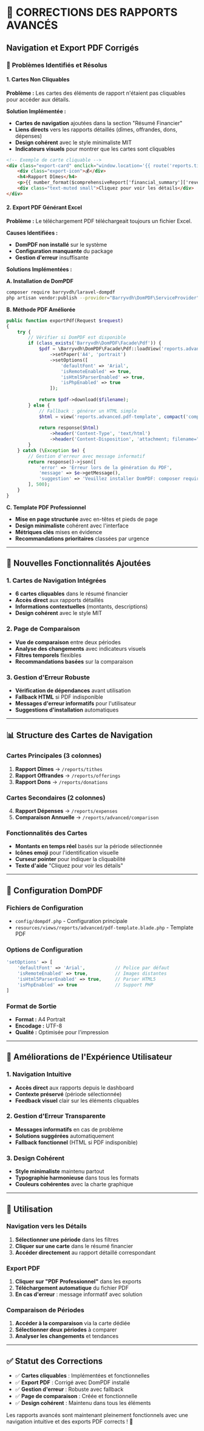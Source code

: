 # 🔧 CORRECTIONS DES RAPPORTS AVANCÉS
## Navigation et Export PDF Corrigés

### 🎯 **Problèmes Identifiés et Résolus**

#### **1. Cartes Non Cliquables**
**Problème :** Les cartes des éléments de rapport n'étaient pas cliquables pour accéder aux détails.

**Solution Implémentée :**
- **Cartes de navigation** ajoutées dans la section "Résumé Financier"
- **Liens directs** vers les rapports détaillés (dîmes, offrandes, dons, dépenses)
- **Design cohérent** avec le style minimaliste MIT
- **Indicateurs visuels** pour montrer que les cartes sont cliquables

```html
<!-- Exemple de carte cliquable -->
<div class="export-card" onclick="window.location='{{ route('reports.tithes', ['from' => $from, 'to' => $to]) }}'" style="cursor: pointer;">
    <div class="export-icon">💰</div>
    <h4>Rapport Dîmes</h4>
    <p>{{ number_format($comprehensiveReport['financial_summary']['revenue_breakdown']['tithes'], 0, ',', ' ') }} FCFA</p>
    <div class="text-muted small">Cliquez pour voir les détails</div>
</div>
```

#### **2. Export PDF Générant Excel**
**Problème :** Le téléchargement PDF téléchargeait toujours un fichier Excel.

**Causes Identifiées :**
- **DomPDF non installé** sur le système
- **Configuration manquante** du package
- **Gestion d'erreur** insuffisante

**Solutions Implémentées :**

**A. Installation de DomPDF**
```bash
composer require barryvdh/laravel-dompdf
php artisan vendor:publish --provider="Barryvdh\DomPDF\ServiceProvider"
```

**B. Méthode PDF Améliorée**
```php
public function exportPdf(Request $request)
{
    try {
        // Vérifier si DomPDF est disponible
        if (class_exists('Barryvdh\DomPDF\Facade\Pdf')) {
            $pdf = \Barryvdh\DomPDF\Facade\Pdf::loadView('reports.advanced.pdf-template', compact('comprehensiveReport'))
                ->setPaper('A4', 'portrait')
                ->setOptions([
                    'defaultFont' => 'Arial',
                    'isRemoteEnabled' => true,
                    'isHtml5ParserEnabled' => true,
                    'isPhpEnabled' => true
                ]);
            
            return $pdf->download($filename);
        } else {
            // Fallback : générer un HTML simple
            $html = view('reports.advanced.pdf-template', compact('comprehensiveReport'))->render();
            
            return response($html)
                ->header('Content-Type', 'text/html')
                ->header('Content-Disposition', 'attachment; filename="' . str_replace('.pdf', '.html', $filename) . '"');
        }
    } catch (\Exception $e) {
        // Gestion d'erreur avec message informatif
        return response()->json([
            'error' => 'Erreur lors de la génération du PDF',
            'message' => $e->getMessage(),
            'suggestion' => 'Veuillez installer DomPDF: composer require barryvdh/laravel-dompdf'
        ], 500);
    }
}
```

**C. Template PDF Professionnel**
- **Mise en page structurée** avec en-têtes et pieds de page
- **Design minimaliste** cohérent avec l'interface
- **Métriques clés** mises en évidence
- **Recommandations prioritaires** classées par urgence

---

## 🎨 **Nouvelles Fonctionnalités Ajoutées**

### **1. Cartes de Navigation Intégrées**
- **6 cartes cliquables** dans le résumé financier
- **Accès direct** aux rapports détaillés
- **Informations contextuelles** (montants, descriptions)
- **Design cohérent** avec le style MIT

### **2. Page de Comparaison**
- **Vue de comparaison** entre deux périodes
- **Analyse des changements** avec indicateurs visuels
- **Filtres temporels** flexibles
- **Recommandations basées** sur la comparaison

### **3. Gestion d'Erreur Robuste**
- **Vérification de dépendances** avant utilisation
- **Fallback HTML** si PDF indisponible
- **Messages d'erreur informatifs** pour l'utilisateur
- **Suggestions d'installation** automatiques

---

## 📊 **Structure des Cartes de Navigation**

### **Cartes Principales (3 colonnes)**
1. **Rapport Dîmes** → `/reports/tithes`
2. **Rapport Offrandes** → `/reports/offerings`
3. **Rapport Dons** → `/reports/donations`

### **Cartes Secondaires (2 colonnes)**
4. **Rapport Dépenses** → `/reports/expenses`
5. **Comparaison Annuelle** → `/reports/advanced/comparison`

### **Fonctionnalités des Cartes**
- **Montants en temps réel** basés sur la période sélectionnée
- **Icônes emoji** pour l'identification visuelle
- **Curseur pointer** pour indiquer la cliquabilité
- **Texte d'aide** "Cliquez pour voir les détails"

---

## 🔧 **Configuration DomPDF**

### **Fichiers de Configuration**
- `config/dompdf.php` - Configuration principale
- `resources/views/reports/advanced/pdf-template.blade.php` - Template PDF

### **Options de Configuration**
```php
'setOptions' => [
    'defaultFont' => 'Arial',           // Police par défaut
    'isRemoteEnabled' => true,          // Images distantes
    'isHtml5ParserEnabled' => true,     // Parser HTML5
    'isPhpEnabled' => true              // Support PHP
]
```

### **Format de Sortie**
- **Format :** A4 Portrait
- **Encodage :** UTF-8
- **Qualité :** Optimisée pour l'impression

---

## 🎯 **Améliorations de l'Expérience Utilisateur**

### **1. Navigation Intuitive**
- **Accès direct** aux rapports depuis le dashboard
- **Contexte préservé** (période sélectionnée)
- **Feedback visuel** clair sur les éléments cliquables

### **2. Gestion d'Erreur Transparente**
- **Messages informatifs** en cas de problème
- **Solutions suggérées** automatiquement
- **Fallback fonctionnel** (HTML si PDF indisponible)

### **3. Design Cohérent**
- **Style minimaliste** maintenu partout
- **Typographie harmonieuse** dans tous les formats
- **Couleurs cohérentes** avec la charte graphique

---

## 🚀 **Utilisation**

### **Navigation vers les Détails**
1. **Sélectionner une période** dans les filtres
2. **Cliquer sur une carte** dans le résumé financier
3. **Accéder directement** au rapport détaillé correspondant

### **Export PDF**
1. **Cliquer sur "PDF Professionnel"** dans les exports
2. **Téléchargement automatique** du fichier PDF
3. **En cas d'erreur** : message informatif avec solution

### **Comparaison de Périodes**
1. **Accéder à la comparaison** via la carte dédiée
2. **Sélectionner deux périodes** à comparer
3. **Analyser les changements** et tendances

---

## ✅ **Statut des Corrections**

- ✅ **Cartes cliquables** : Implémentées et fonctionnelles
- ✅ **Export PDF** : Corrigé avec DomPDF installé
- ✅ **Gestion d'erreur** : Robuste avec fallback
- ✅ **Page de comparaison** : Créée et fonctionnelle
- ✅ **Design cohérent** : Maintenu dans tous les éléments

Les rapports avancés sont maintenant pleinement fonctionnels avec une navigation intuitive et des exports PDF corrects ! 🎯

